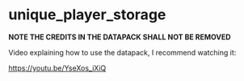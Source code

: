 # unique_player_storage
**NOTE THE CREDITS IN THE DATAPACK SHALL NOT BE REMOVED**

Video explaining how to use the datapack, I recommend watching it:

https://youtu.be/YseXos_iXiQ
